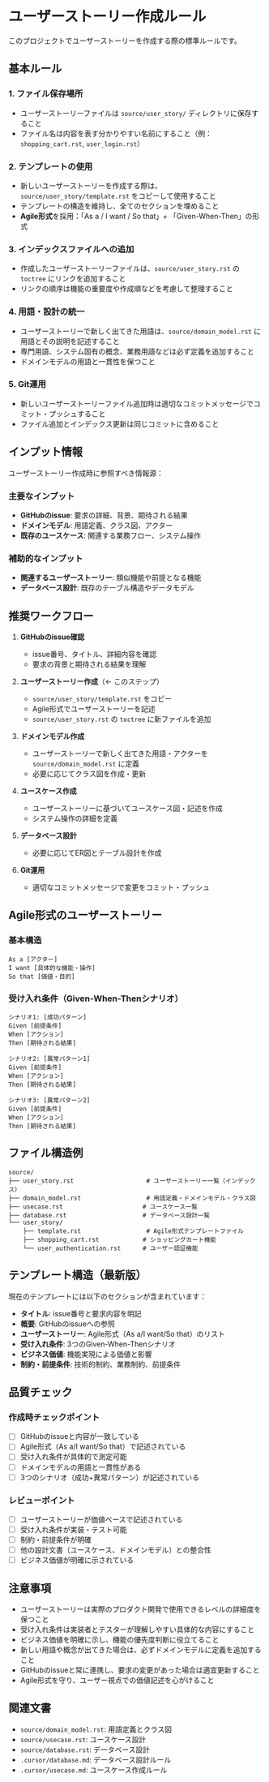 # ユーザーストーリー作成ルール

このプロジェクトでユーザーストーリーを作成する際の標準ルールです。

## 基本ルール

### 1. ファイル保存場所
- ユーザーストーリーファイルは `source/user_story/` ディレクトリに保存すること
- ファイル名は内容を表す分かりやすい名前にすること（例：`shopping_cart.rst`, `user_login.rst`）

### 2. テンプレートの使用
- 新しいユーザーストーリーを作成する際は、`source/user_story/template.rst` をコピーして使用すること
- テンプレートの構造を維持し、全てのセクションを埋めること
- **Agile形式**を採用：「As a / I want / So that」+ 「Given-When-Then」の形式

### 3. インデックスファイルへの追加
- 作成したユーザーストーリーファイルは、`source/user_story.rst` の `toctree` にリンクを追加すること
- リンクの順序は機能の重要度や作成順などを考慮して整理すること

### 4. 用語・設計の統一
- ユーザーストーリーで新しく出てきた用語は、`source/domain_model.rst` に用語とその説明を記述すること
- 専門用語、システム固有の概念、業務用語などは必ず定義を追加すること
- ドメインモデルの用語と一貫性を保つこと

### 5. Git運用
- 新しいユーザーストーリーファイル追加時は適切なコミットメッセージでコミット・プッシュすること
- ファイル追加とインデックス更新は同じコミットに含めること

## インプット情報

ユーザーストーリー作成時に参照すべき情報源：

### 主要なインプット
- **GitHubのissue**: 要求の詳細、背景、期待される結果
- **ドメインモデル**: 用語定義、クラス図、アクター
- **既存のユースケース**: 関連する業務フロー、システム操作

### 補助的なインプット
- **関連するユーザーストーリー**: 類似機能や前提となる機能
- **データベース設計**: 既存のテーブル構造やデータモデル

## 推奨ワークフロー

1. **GitHubのissue確認**
   - issue番号、タイトル、詳細内容を確認
   - 要求の背景と期待される結果を理解

2. **ユーザーストーリー作成**（← このステップ）
   - `source/user_story/template.rst` をコピー
   - Agile形式でユーザーストーリーを記述
   - `source/user_story.rst` の `toctree` に新ファイルを追加

3. **ドメインモデル作成**
   - ユーザーストーリーで新しく出てきた用語・アクターを `source/domain_model.rst` に定義
   - 必要に応じてクラス図を作成・更新

4. **ユースケース作成**
   - ユーザーストーリーに基づいてユースケース図・記述を作成
   - システム操作の詳細を定義

5. **データベース設計**
   - 必要に応じてER図とテーブル設計を作成

6. **Git運用**
   - 適切なコミットメッセージで変更をコミット・プッシュ

## Agile形式のユーザーストーリー

### 基本構造
```
As a [アクター]
I want [具体的な機能・操作]
So that [価値・目的]
```

### 受け入れ条件（Given-When-Thenシナリオ）
```
シナリオ1: [成功パターン]
Given [前提条件]
When [アクション]
Then [期待される結果]

シナリオ2: [異常パターン1]
Given [前提条件]
When [アクション]
Then [期待される結果]

シナリオ3: [異常パターン2]
Given [前提条件]
When [アクション]
Then [期待される結果]
```

## ファイル構造例

```
source/
├── user_story.rst                    # ユーザーストーリー一覧（インデックス）
├── domain_model.rst                  # 用語定義・ドメインモデル・クラス図
├── usecase.rst                      # ユースケース一覧
├── database.rst                     # データベース設計一覧
└── user_story/
    ├── template.rst                  # Agile形式テンプレートファイル
    ├── shopping_cart.rst            # ショッピングカート機能
    └── user_authentication.rst      # ユーザー認証機能
```

## テンプレート構造（最新版）

現在のテンプレートには以下のセクションが含まれています：

- **タイトル**: issue番号と要求内容を明記
- **概要**: GitHubのissueへの参照
- **ユーザーストーリー**: Agile形式（As a/I want/So that）のリスト
- **受け入れ条件**: 3つのGiven-When-Thenシナリオ
- **ビジネス価値**: 機能実現による価値と影響
- **制約・前提条件**: 技術的制約、業務制約、前提条件

## 品質チェック

### 作成時チェックポイント
- [ ] GitHubのissueと内容が一致している
- [ ] Agile形式（As a/I want/So that）で記述されている
- [ ] 受け入れ条件が具体的で測定可能
- [ ] ドメインモデルの用語と一貫性がある
- [ ] 3つのシナリオ（成功+異常パターン）が記述されている

### レビューポイント
- [ ] ユーザーストーリーが価値ベースで記述されている
- [ ] 受け入れ条件が実装・テスト可能
- [ ] 制約・前提条件が明確
- [ ] 他の設計文書（ユースケース、ドメインモデル）との整合性
- [ ] ビジネス価値が明確に示されている

## 注意事項

- ユーザーストーリーは実際のプロダクト開発で使用できるレベルの詳細度を保つこと
- 受け入れ条件は実装者とテスターが理解しやすい具体的な内容にすること
- ビジネス価値を明確に示し、機能の優先度判断に役立てること
- 新しい用語や概念が出てきた場合は、必ずドメインモデルに定義を追加すること
- GitHubのissueと常に連携し、要求の変更があった場合は適宜更新すること
- Agile形式を守り、ユーザー視点での価値記述を心がけること

## 関連文書

- `source/domain_model.rst`: 用語定義とクラス図
- `source/usecase.rst`: ユースケース設計
- `source/database.rst`: データベース設計
- `.cursor/database.md`: データベース設計ルール
- `.cursor/usecase.md`: ユースケース作成ルール 